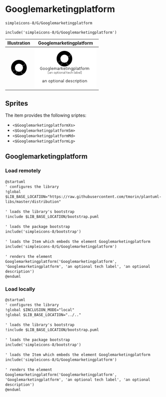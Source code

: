 # Googlemarketingplatform


```text
simpleicons-8/G/Googlemarketingplatform
```

```text
include('simpleicons-8/G/Googlemarketingplatform')
```



| Illustration | Googlemarketingplatform |
| :---: | :---: |
| ![illustration for Illustration](../../simpleicons-8/G/Googlemarketingplatform.png) | ![illustration for Googlemarketingplatform](../../simpleicons-8/G/Googlemarketingplatform.Local.png) |



## Sprites
The item provides the following sriptes:

- `<$GooglemarketingplatformXs>`
- `<$GooglemarketingplatformSm>`
- `<$GooglemarketingplatformMd>`
- `<$GooglemarketingplatformLg>`





## Googlemarketingplatform

### Load remotely
```plantuml
@startuml
' configures the library
!global $LIB_BASE_LOCATION="https://raw.githubusercontent.com/tmorin/plantuml-libs/master/distribution"

' loads the library's bootstrap
!include $LIB_BASE_LOCATION/bootstrap.puml

' loads the package bootstrap
include('simpleicons-8/bootstrap')

' loads the Item which embeds the element Googlemarketingplatform
include('simpleicons-8/G/Googlemarketingplatform')

' renders the element
Googlemarketingplatform('Googlemarketingplatform', 'Googlemarketingplatform', 'an optional tech label', 'an optional description')
@enduml
```

### Load locally
```plantuml
@startuml
' configures the library
!global $INCLUSION_MODE="local"
!global $LIB_BASE_LOCATION="../.."

' loads the library's bootstrap
!include $LIB_BASE_LOCATION/bootstrap.puml

' loads the package bootstrap
include('simpleicons-8/bootstrap')

' loads the Item which embeds the element Googlemarketingplatform
include('simpleicons-8/G/Googlemarketingplatform')

' renders the element
Googlemarketingplatform('Googlemarketingplatform', 'Googlemarketingplatform', 'an optional tech label', 'an optional description')
@enduml
```

